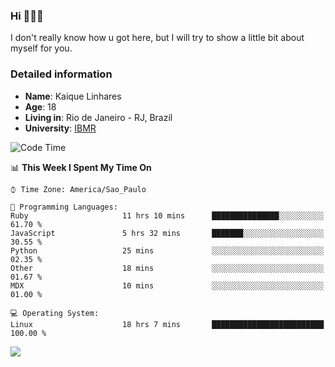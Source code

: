 ### Hi 🙋🏽‍♂️

I don't really know how u got here, but I will try to show a little bit about myself for you.

### Detailed information

* **Name**: Kaique Linhares
* **Age**: 18
* **Living in**: Rio  de Janeiro - RJ, Brazil
* **University**: [IBMR](https://www.ibmr.br/)

<!--START_SECTION:waka-->
![Code Time](http://img.shields.io/badge/Code%20Time-472%20hrs%2050%20mins-blue)

📊 **This Week I Spent My Time On** 

```text
⌚︎ Time Zone: America/Sao_Paulo

💬 Programming Languages: 
Ruby                     11 hrs 10 mins      ███████████████░░░░░░░░░░   61.70 % 
JavaScript               5 hrs 32 mins       ███████░░░░░░░░░░░░░░░░░░   30.55 % 
Python                   25 mins             ░░░░░░░░░░░░░░░░░░░░░░░░░   02.35 % 
Other                    18 mins             ░░░░░░░░░░░░░░░░░░░░░░░░░   01.67 % 
MDX                      10 mins             ░░░░░░░░░░░░░░░░░░░░░░░░░   01.00 % 

💻 Operating System: 
Linux                    18 hrs 7 mins       █████████████████████████   100.00 % 

```


<!--END_SECTION:waka-->

<a href="https://www.linkedin.com/in/kaique-linhares-25a840208/"  target="_blank"><img src="https://img.shields.io/badge/-LinkedIn-%230077B5?style=for-the-badge&logo=linkedin&logoColor=white" target="_blank"></a>

